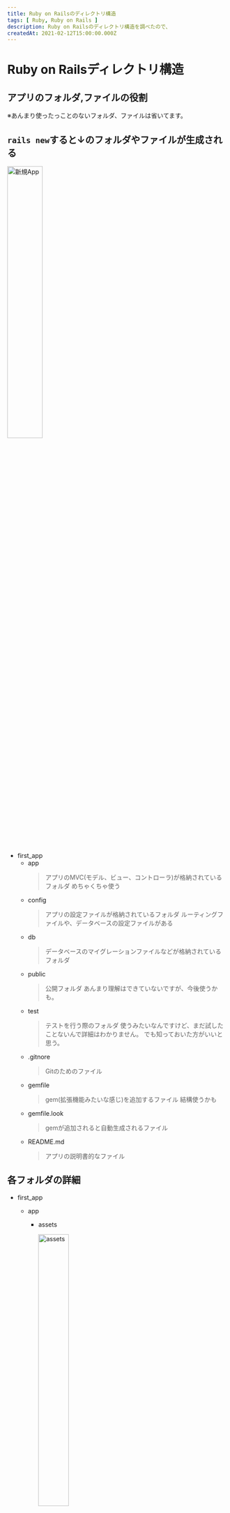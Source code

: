 ```yaml
---
title: Ruby on Railsのディレクトリ構造
tags: [ Ruby, Ruby on Rails ]
description: Ruby on Railsのディレクトリ構造を調べたので、
createdAt: 2021-02-12T15:00:00.000Z
---
```


# Ruby on Railsディレクトリ構造

## アプリのフォルダ,ファイルの役割
  ※あんまり使ったっことのないフォルダ、ファイルは省いてます。
## `rails new`すると↓のフォルダやファイルが生成される
  <img src="/img/file/first_app.png" width="40%" alt="新規App">

  - first_app
    - app
      > アプリのMVC(モデル、ビュー、コントローラ)が格納されているフォルダ
        めちゃくちゃ使う
    - config
      > アプリの設定ファイルが格納されているフォルダ
        ルーティングファイルや、データベースの設定ファイルがある
    - db
      > データベースのマイグレーションファイルなどが格納されているフォルダ
    - public
      > 公開フォルダ
        あんまり理解はできていないですが、今後使うかも。
    - test
      > テストを行う際のフォルダ
        使うみたいなんですけど、まだ試したことないんで詳細はわかりません。
        でも知っておいた方がいいと思う。
    - .gitnore
      > Gitのためのファイル
    - gemfile
      > gem(拡張機能みたいな感じ)を追加するファイル
        結構使うかも
    - gemfile.look
      > gemが追加されると自動生成されるファイル
    - README.md
      > アプリの説明書的なファイル

## 各フォルダの詳細
  - first_app
    - app
      - assets

        <img src="/img/file/assetsforder.png" width="40%" alt="assets">

        > イメージファイルや、スタイルシート(CSSファイル)などを格納するフォルダ
          スタイルを編集したい場合は`assets/stylesheets/コントローラ名.scss`を開く

      - controllers

        <img src="/img/file/controllers.png" width="40%" alt="controllers">

        > コントローラーファイルが格納されている
          アクションなどを編集したい場合は`controllers/コントローラ名_controller.rb`を開く

      - models

        <img src="/img/file/models.png" width="40%" alt="models">

        > モデルファイルが格納されている
          バリテーションなどを編集したい場合は`models/モデル名.rb`を開く

      - views

        <img src="/img/file/views.png" width="40%" alt="views">

        > ビューファイルが格納されている
          各ページの見た目を編集したい場合は`views/コントローラ名/アクション名.html.erb`を開く

    - config

        <img src="/img/file/config.png" width="40%" alt="config">

      > ルーティングファイルが格納されている
        ルーティングを編集する場合は、`config/routes.rb`を開く
        データベースの設定のときは、`database.yml`ファイルを開く

    - db
      - migrate

        <img src="/img/file/db.png" width="40%" alt="migrate">

        > マイグレーションファイルが格納されている
          マイグレーションを編集する場合は`migrate/***********_create_モデル名.rb`を開く

## applicationファイルについて

  <img src="/img/file/applicationcss.png" width="40%" alt="applicationcss">

  いろんなフォルダに`application.css`のように`application.~`があると思いますが、これはアプリ全体のプログラムを記載できるファイルです。

  (例)
  ```css
  /* assets/stylesheets/application.css */

  h1 {
    color: red;
  }
  ```

  と編集すると全てのコントローラ、アクションページのh1の文字の色が赤になる。

### まとめ
  他にも大事なファイルがあると思うんですけど、とりあえずここまで分かってたら楽になるはずです！
  雑に作ったんで間違ってるとことか分かりにくい表現があるかもしれないんでいつでも文句言ってください笑
